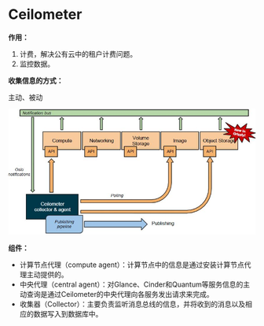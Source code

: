 # Ceilometer

**作用：**

1. 计费，解决公有云中的租户计费问题。
2. 监控数据。

**收集信息的方式：**

主动、被动

![](../../Image/c/ceilometer.jpg)

**组件：**

* 计算节点代理（compute agent）：计算节点中的信息是通过安装计算节点代理主动提供的。
* 中央代理（central agent）：对Glance、Cinder和Quantum等服务信息的主动查询是通过Ceilometer的中央代理向各服务发出请求来完成。
* 收集器（Collector）：主要负责监听消息总线的信息，并将收到的消息以及相应的数据写入到数据库中。